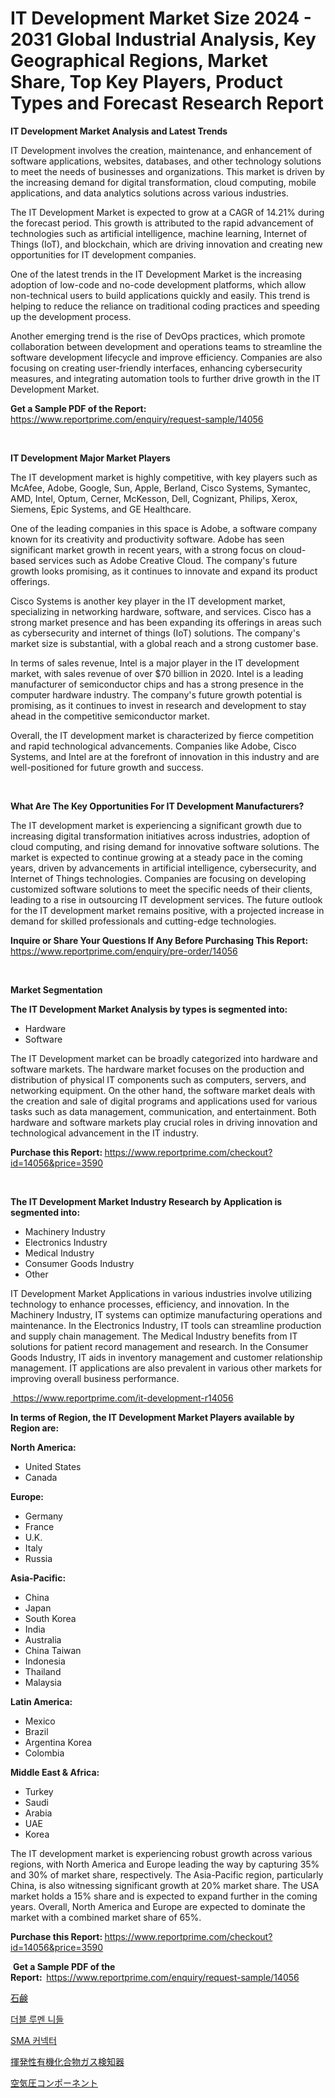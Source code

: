 <p><h1>IT Development Market Size 2024 - 2031 Global Industrial Analysis, Key Geographical Regions, Market Share, Top Key Players, Product Types and Forecast Research Report</h1></p><p><strong>IT Development Market Analysis and Latest Trends</strong></p>
<p><p>IT Development involves the creation, maintenance, and enhancement of software applications, websites, databases, and other technology solutions to meet the needs of businesses and organizations. This market is driven by the increasing demand for digital transformation, cloud computing, mobile applications, and data analytics solutions across various industries.</p><p>The IT Development Market is expected to grow at a CAGR of 14.21% during the forecast period. This growth is attributed to the rapid advancement of technologies such as artificial intelligence, machine learning, Internet of Things (IoT), and blockchain, which are driving innovation and creating new opportunities for IT development companies.</p><p>One of the latest trends in the IT Development Market is the increasing adoption of low-code and no-code development platforms, which allow non-technical users to build applications quickly and easily. This trend is helping to reduce the reliance on traditional coding practices and speeding up the development process.</p><p>Another emerging trend is the rise of DevOps practices, which promote collaboration between development and operations teams to streamline the software development lifecycle and improve efficiency. Companies are also focusing on creating user-friendly interfaces, enhancing cybersecurity measures, and integrating automation tools to further drive growth in the IT Development Market.</p></p>
<p><strong>Get a Sample PDF of the Report:&nbsp;</strong> <a href="https://www.reportprime.com/enquiry/request-sample/14056">https://www.reportprime.com/enquiry/request-sample/14056</a></p>
<p>&nbsp;</p>
<p><strong>IT Development Major Market Players</strong></p>
<p><p>The IT development market is highly competitive, with key players such as McAfee, Adobe, Google, Sun, Apple, Berland, Cisco Systems, Symantec, AMD, Intel, Optum, Cerner, McKesson, Dell, Cognizant, Philips, Xerox, Siemens, Epic Systems, and GE Healthcare. </p><p>One of the leading companies in this space is Adobe, a software company known for its creativity and productivity software. Adobe has seen significant market growth in recent years, with a strong focus on cloud-based services such as Adobe Creative Cloud. The company's future growth looks promising, as it continues to innovate and expand its product offerings.</p><p>Cisco Systems is another key player in the IT development market, specializing in networking hardware, software, and services. Cisco has a strong market presence and has been expanding its offerings in areas such as cybersecurity and internet of things (IoT) solutions. The company's market size is substantial, with a global reach and a strong customer base.</p><p>In terms of sales revenue, Intel is a major player in the IT development market, with sales revenue of over $70 billion in 2020. Intel is a leading manufacturer of semiconductor chips and has a strong presence in the computer hardware industry. The company's future growth potential is promising, as it continues to invest in research and development to stay ahead in the competitive semiconductor market.</p><p>Overall, the IT development market is characterized by fierce competition and rapid technological advancements. Companies like Adobe, Cisco Systems, and Intel are at the forefront of innovation in this industry and are well-positioned for future growth and success.</p></p>
<p>&nbsp;</p>
<p><strong>What Are The Key Opportunities For IT Development Manufacturers?</strong></p>
<p><p>The IT development market is experiencing a significant growth due to increasing digital transformation initiatives across industries, adoption of cloud computing, and rising demand for innovative software solutions. The market is expected to continue growing at a steady pace in the coming years, driven by advancements in artificial intelligence, cybersecurity, and Internet of Things technologies. Companies are focusing on developing customized software solutions to meet the specific needs of their clients, leading to a rise in outsourcing IT development services. The future outlook for the IT development market remains positive, with a projected increase in demand for skilled professionals and cutting-edge technologies.</p></p>
<p><strong>Inquire or Share Your Questions If Any Before Purchasing This Report:</strong> <a href="https://www.reportprime.com/enquiry/pre-order/14056">https://www.reportprime.com/enquiry/pre-order/14056</a></p>
<p>&nbsp;</p>
<p><strong>Market Segmentation</strong></p>
<p><strong>The IT Development Market Analysis by types is segmented into:</strong></p>
<p><ul><li>Hardware</li><li>Software</li></ul></p>
<p><p>The IT Development market can be broadly categorized into hardware and software markets. The hardware market focuses on the production and distribution of physical IT components such as computers, servers, and networking equipment. On the other hand, the software market deals with the creation and sale of digital programs and applications used for various tasks such as data management, communication, and entertainment. Both hardware and software markets play crucial roles in driving innovation and technological advancement in the IT industry.</p></p>
<p><strong>Purchase this Report:&nbsp;</strong><a href="https://www.reportprime.com/checkout?id=14056&price=3590">https://www.reportprime.com/checkout?id=14056&price=3590</a></p>
<p>&nbsp;</p>
<p><strong>The IT Development Market Industry Research by Application is segmented into:</strong></p>
<p><ul><li>Machinery Industry</li><li>Electronics Industry</li><li>Medical Industry</li><li>Consumer Goods Industry</li><li>Other</li></ul></p>
<p><p>IT Development Market Applications in various industries involve utilizing technology to enhance processes, efficiency, and innovation. In the Machinery Industry, IT systems can optimize manufacturing operations and maintenance. In the Electronics Industry, IT tools can streamline production and supply chain management. The Medical Industry benefits from IT solutions for patient record management and research. In the Consumer Goods Industry, IT aids in inventory management and customer relationship management. IT applications are also prevalent in various other markets for improving overall business performance.</p></p>
<p><a href="https://www.reportprime.com/it-development-r14056">&nbsp;https://www.reportprime.com/it-development-r14056</a></p>
<p><strong>In terms of Region, the IT Development Market Players available by Region are:</strong></p>
<p>
    <p> <strong> North America: </strong>
        <ul>
            <li>United States</li>
            <li>Canada</li>
        </ul>
        </p> 
    <p> <strong> Europe: </strong>
        <ul>
            <li>Germany</li>
            <li>France</li>
            <li>U.K.</li>
            <li>Italy</li>
            <li>Russia</li>
        </ul>
        </p> 
    <p> <strong> Asia-Pacific: </strong>
        <ul>
            <li>China</li>
            <li>Japan</li>
            <li>South Korea</li>
            <li>India</li>
            <li>Australia</li>
            <li>China Taiwan</li>
            <li>Indonesia</li>
            <li>Thailand</li>
            <li>Malaysia</li>
        </ul>
        </p> 
    <p> <strong> Latin America: </strong>
        <ul>
            <li>Mexico</li>
            <li>Brazil</li>
            <li>Argentina Korea</li>
            <li>Colombia</li>
        </ul>
        </p> 
    <p> <strong> Middle East & Africa: </strong>
        <ul>
            <li>Turkey</li>
            <li>Saudi</li>
            <li>Arabia</li>
            <li>UAE</li>
            <li>Korea</li>
        </ul>
    </p>
    </p>
<p><p>The IT development market is experiencing robust growth across various regions, with North America and Europe leading the way by capturing 35% and 30% of market share, respectively. The Asia-Pacific region, particularly China, is also witnessing significant growth at 20% market share. The USA market holds a 15% share and is expected to expand further in the coming years. Overall, North America and Europe are expected to dominate the market with a combined market share of 65%.</p></p>
<p><strong>Purchase this Report: </strong><a href="https://www.reportprime.com/checkout?id=14056&price=3590">https://www.reportprime.com/checkout?id=14056&price=3590</a></p>
<p>&nbsp;<strong>Get a Sample PDF of the Report:&nbsp;&nbsp;</strong><a href="https://www.reportprime.com/enquiry/request-sample/14056">https://www.reportprime.com/enquiry/request-sample/14056</a></p>
<p><strong></strong></p>
<p><p><a href="https://medium.com/@tigerprawn1996/2024%E5%B9%B4%E3%81%8B%E3%82%892031%E5%B9%B4%E3%81%BE%E3%81%A7%E3%81%AE%E7%9F%B3%E9%B9%B8%E5%B8%82%E5%A0%B4%E3%81%AE%E3%82%B7%E3%82%A7%E3%82%A2%E3%81%AE%E5%A4%89%E5%8C%96%E3%81%A8%E5%B8%82%E5%A0%B4%E6%88%90%E9%95%B7%E3%83%88%E3%83%AC%E3%83%B3%E3%83%89-857528de4ba0">石鹸</a></p><p><a href="https://medium.com/@haroldwarren626/%EB%8D%94%EB%B8%94-%EB%A3%A8%EB%A9%98-%EB%B0%94%EB%8A%98-%EC%8B%9C%EC%9E%A5-%EC%A0%84%EB%A7%9D-%EC%82%B0%EC%97%85-%EA%B0%9C%EC%9A%94-%EB%B0%8F-%EC%98%88%EC%B8%A1-2024%EB%85%84%EB%B6%80%ED%84%B0-2031%EB%85%84%EA%B9%8C%EC%A7%80-b0780e9c255f">더블 루멘 니들</a></p><p><a href="https://medium.com/@porterhntz2023/sma-%EC%BB%A4%EB%84%A5%ED%84%B0-%EC%8B%9C%EC%9E%A5-%EC%A1%B0%EC%82%AC-%EB%B3%B4%EA%B3%A0%EC%84%9C-%EA%B7%B8-%EC%97%AD%EC%82%AC-%EB%B0%8F-2024%EB%85%84%EB%B6%80%ED%84%B0-2031%EB%85%84%EA%B9%8C%EC%A7%80%EC%9D%98-%EC%98%88%EC%B8%A1-93331693d0bc">SMA 커넥터</a></p><p><a href="https://github.com/RodHoppe07/Market-Research-Report-List-1/blob/main/340665825021.md">揮発性有機化合物ガス検知器</a></p><p><a href="https://github.com/laurenreichert/Market-Research-Report-List-1/blob/main/449357925017.md">空気圧コンポーネント</a></p></p>